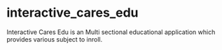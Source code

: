 # interactive_cares_edu

Interactive Cares Edu is an Multi sectional educational application which provides various subject to inroll.


